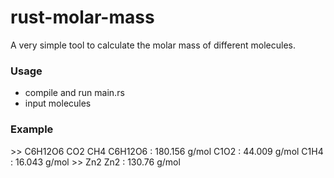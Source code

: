 # rust-molar-mass

A very simple tool to calculate the molar mass of different molecules.

### Usage 

* compile and run main.rs
* input molecules

### Example

\>\> C6H12O6 CO2 CH4
C6H12O6    :   180.156 g/mol
C1O2       :   44.009 g/mol
C1H4       :   16.043 g/mol
\>\> Zn2
Zn2        :   130.76 g/mol
